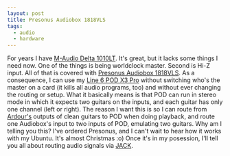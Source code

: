 ```yaml
---
layout: post
title: Presonus Audiobox 1818VLS
tags:
  - audio
  - hardware
---
```


For years I have [M-Audio Delta 1010LT](http://www.m-audio.com/products/view/delta-1010lt#.VIS-oN_0_RY). It's great, but it lacks some things I need now. One of the things is being worldclock master. Second is Hi-Z input. All of that is covered with [Presonus Audiobox 1818VLS](http://www.presonus.com/products/AudioBox-1818VSL). As a consequence, I can use my [Line 6 POD X3 Pro](http://line6.com/legacy/podx3pro) without switching who's the master on a card (it kills all audio programs, too) and without ever changing the routing or setup. What it basically means is that POD can run in stereo mode in which it expects two guitars on the inputs, and each guitar has only one channel (left or right). The reason I want this is so I can route from [Ardour's](https://ardour.org/) outputs of clean guitars to POD when doing playback, and route one Audiobox's input to two inputs of POD, emulating two guitars. Why am I telling you this? I've ordered Presonus, and I can't wait to hear how it works with my Ubuntu. It's almost Christmas :o) Once it's in my posession, I'll tell you all about routing audio signals via [JACK](http://jackaudio.org/).
